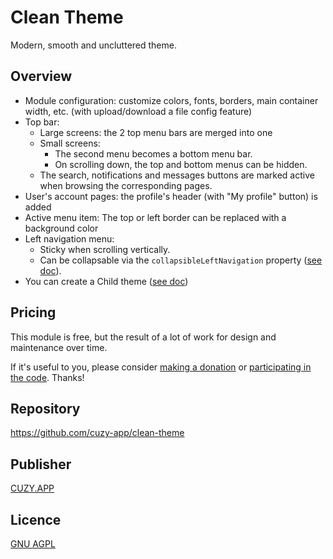 # Clean Theme

Modern, smooth and uncluttered theme.

## Overview

- Module configuration: customize colors, fonts, borders, main container width, etc. (with upload/download a file config feature)
- Top bar:
  - Large screens: the 2 top menu bars are merged into one
  - Small screens:
    - The second menu becomes a bottom menu bar.
    - On scrolling down, the top and bottom menus can be hidden.
  - The search, notifications and messages buttons are marked active when browsing the corresponding pages.
- User's account pages: the profile's header (with "My profile" button) is added
- Active menu item: The top or left border can be replaced with a background color
- Left navigation menu: 
  - Sticky when scrolling vertically.
  - Can be collapsable via the `collapsibleLeftNavigation` property ([see doc](https://docs.humhub.org/docs/admin/advanced-configuration)).
- You can create a Child theme ([see doc](https://marketplace.humhub.com/module/clean-theme/installation))

## Pricing

This module is free, but the result of a lot of work for design and maintenance over time.

If it's useful to you, please consider [making a donation](https://www.cuzy.app/checkout/donate/) or [participating in the code](https://github.com/cuzy-app/clean-theme). Thanks!

## Repository

https://github.com/cuzy-app/clean-theme

## Publisher

[CUZY.APP](https://www.cuzy.app/)

## Licence

[GNU AGPL](https://github.com/cuzy-app/clean-theme/blob/master/docs/LICENCE.md)
